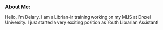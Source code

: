 ### About Me:
Hello, I'm Delany. 
I am a Librian-in training working on my MLIS at Drexel University.
I just started a very exciting position as Youth Librarian Assistant!

<!--
**NekoDeeXYZ/NekoDeeXYZ** is a ✨ _special_ ✨ repository because its `README.md` (this file) appears on your GitHub profile.
-->
